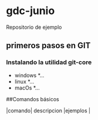 # gdc-junio

Repositorio de ejemplo

## primeros pasos en GIT

### Instalando la utilidad git-core

-   windows
    \*...
-   linux
    \*...
-   macOs
    \*...

##Comandos básicos

|comando| descripcion |ejemplos |
